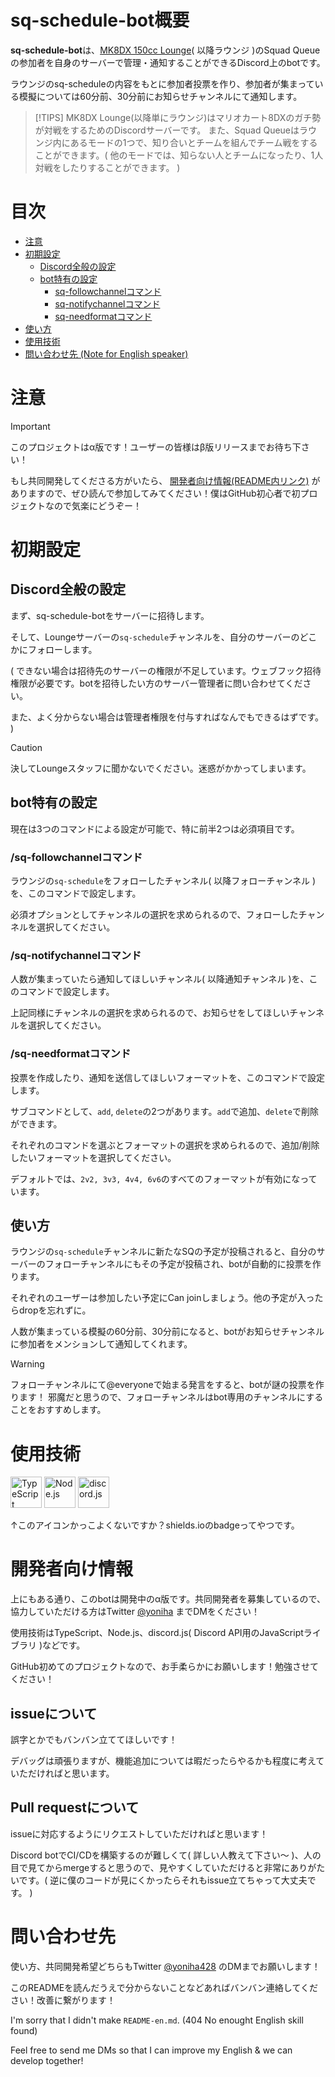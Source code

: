 # sq-schedule-bot概要

**sq-schedule-bot**は、[MK8DX 150cc Lounge](https://www.mk8dx-lounge.com/)( 以降ラウンジ )のSquad Queueの参加者を自身のサーバーで管理・通知することができるDiscord上のbotです。

ラウンジのsq-scheduleの内容をもとに参加者投票を作り、参加者が集まっている模擬については60分前、30分前にお知らせチャンネルにて通知します。

> [!TIPS]
> MK8DX Lounge(以降単にラウンジ)はマリオカート8DXのガチ勢が対戦をするためのDiscordサーバーです。
> また、Squad Queueはラウンジ内にあるモードの1つで、知り合いとチームを組んでチーム戦をすることができます。( 他のモードでは、知らない人とチームになったり、1人対戦をしたりすることができます。 )


# 目次
- [注意](#注意)
- [初期設定](#初期設定)
  - [Discord全般の設定](#discord全般の設定)
  - [bot特有の設定](#bot特有の設定)
    - [sq-followchannelコマンド](#sq-followchannelコマンド)
    - [sq-notifychannelコマンド](#sq-notifychannelコマンド)
    - [sq-needformatコマンド](#sq-needformatコマンド)
- [使い方](#使い方)
- [使用技術](#使用技術)
- [問い合わせ先 (Note for English speaker)](#問い合わせ先)


# 注意

> [!IMPORTANT]
> このプロジェクトはα版です！ユーザーの皆様はβ版リリースまでお待ち下さい！

もし共同開発してくださる方がいたら、 [開発者向け情報(README内リンク)](#開発者向け情報) がありますので、ぜひ読んで参加してみてください！僕はGitHub初心者で初プロジェクトなので気楽にどうぞー！


# 初期設定
## Discord全般の設定

まず、sq-schedule-botをサーバーに招待します。

そして、Loungeサーバーの`sq-schedule`チャンネルを、自分のサーバーのどこかにフォローします。

( できない場合は招待先のサーバーの権限が不足しています。ウェブフック招待権限が必要です。botを招待したい方のサーバー管理者に問い合わせてください。

また、よく分からない場合は管理者権限を付与すればなんでもできるはずです。 )

> [!CAUTION]
> 決してLoungeスタッフに聞かないでください。迷惑がかかってしまいます。


## bot特有の設定

現在は3つのコマンドによる設定が可能で、特に前半2つは必須項目です。


### /sq-followchannelコマンド

ラウンジの`sq-schedule`をフォローしたチャンネル( 以降フォローチャンネル )を、このコマンドで設定します。

必須オプションとしてチャンネルの選択を求められるので、フォローしたチャンネルを選択してください。


### /sq-notifychannelコマンド

人数が集まっていたら通知してほしいチャンネル( 以降通知チャンネル )を、このコマンドで設定します。

上記同様にチャンネルの選択を求められるので、お知らせをしてほしいチャンネルを選択してください。


### /sq-needformatコマンド

投票を作成したり、通知を送信してほしいフォーマットを、このコマンドで設定します。

サブコマンドとして、`add`, `delete`の2つがあります。`add`で追加、`delete`で削除ができます。

それぞれのコマンドを選ぶとフォーマットの選択を求められるので、追加/削除したいフォーマットを選択してください。

デフォルトでは、`2v2, 3v3, 4v4, 6v6`のすべてのフォーマットが有効になっています。


## 使い方

ラウンジの`sq-schedule`チャンネルに新たなSQの予定が投稿されると、自分のサーバーのフォローチャンネルにもその予定が投稿され、botが自動的に投票を作ります。

それぞれのユーザーは参加したい予定にCan joinしましょう。他の予定が入ったらdropを忘れずに。

人数が集まっている模擬の60分前、30分前になると、botがお知らせチャンネルに参加者をメンションして通知してくれます。

> [!WARNING]
> フォローチャンネルにて@everyoneで始まる発言をすると、botが謎の投票を作ります！
> 邪魔だと思うので、フォローチャンネルはbot専用のチャンネルにすることをおすすめします。


# 使用技術
<img src="https://img.shields.io/badge/TypeScript-769BC6.svg?logo=typescript&style=for-the-badge&labelColor=EEEEEE" height="50" alt="TypeScript">
<img src="https://img.shields.io/badge/-Node.js-769BC6.svg?logo=node.js&style=for-the-badge&labelColor=EEEEEE" height="50" alt="Node.js">
<img src="https://img.shields.io/badge/-Discord.js-769BC6.svg?logo=discord&style=for-the-badge&labelColor=EEEEEE" height="50" alt="discord.js">

↑このアイコンかっこよくないですか？shields.ioのbadgeってやつです。


# 開発者向け情報

上にもある通り、このbotは開発中のα版です。共同開発者を募集しているので、協力していただける方はTwitter [@yoniha](https://x.com/yoniha428) までDMをください！

使用技術はTypeScript、Node.js、discord.js( Discord API用のJavaScriptライブラリ )などです。

GitHub初めてのプロジェクトなので、お手柔らかにお願いします！勉強させてください！


## issueについて

誤字とかでもバンバン立ててほしいです！

デバッグは頑張りますが、機能追加については暇だったらやるかも程度に考えていただければと思います。


## Pull requestについて

issueに対応するようにリクエストしていただければと思います！

Discord botでCI/CDを構築するのが難しくて( 詳しい人教えて下さい～ )、人の目で見てからmergeすると思うので、見やすくしていただけると非常にありがたいです。( 逆に僕のコードが見にくかったらそれもissue立てちゃって大丈夫です。 )


# 問い合わせ先

使い方、共同開発希望どちらもTwitter [@yoniha428](https://x.com/yoniha428) のDMまでお願いします！

このREADMEを読んだうえで分からないことなどあればバンバン連絡してください！改善に繋がります！

I'm sorry that I didn't make `README-en.md`. (404 No enought English skill found)

Feel free to send me DMs so that I can improve my English & we can develop together!